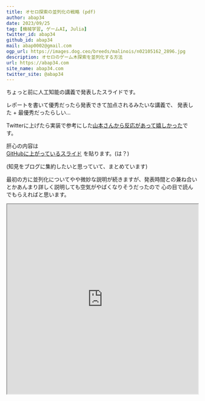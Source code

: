 ```yaml
---
title: オセロ探索の並列化の戦略 (pdf)
author: abap34
date: 2023/09/25
tag: [機械学習, ゲームAI, Julia]
twitter_id: abap34
github_id: abap34
mail: abap0002@gmail.com
ogp_url: https://images.dog.ceo/breeds/malinois/n02105162_2896.jpg
description: オセロのゲーム木探索を並列化する方法
url: https://abap34.com
site_name: abap34.com
twitter_site: @abap34
---
```


ちょっと前に人工知能の講義で発表したスライドです。

レポートを書いて優秀だったら発表できて加点されるみたいな講義で、
発表した + 最優秀だったらしい...

Twitterに上げたら実装で参考にした[山本さんから反応があって嬉しかった](https://twitter.com/issei_y/status/1686367844123209729)です。


肝心の内容は  
[GitHubに上がっているスライド](https://github.com/abap34/ParallelOthello.jl/main/slide.pdf) を貼ります。(は？)


(知見をブログに集約したいと思っていて、まとめています)



最初の方に並列化についてやや微妙な説明が続きますが、発表時間との兼ね合いとかあんまり詳しく説明しても空気がやばくなりそうだったので
心の目で読んでもらえればと思います。


<iframe src="https://drive.google.com/viewerng/viewer?embedded=true&url=https://raw.githubusercontent.com/abap34/ParallelOthello.jl/main/slide.pdf" width="100%" height="500px"></iframe>





  
    







